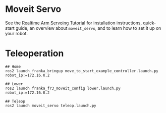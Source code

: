 # Moveit Servo

See the [Realtime Arm Servoing Tutorial](https://moveit.picknik.ai/main/doc/realtime_servo/realtime_servo_tutorial.html) for installation instructions, quick-start guide, an overview about `moveit_servo`, and to learn how to set it up on your robot.

# Teleoperation


```
## Home
ros2 launch franka_bringup move_to_start_example_controller.launch.py robot_ip:=172.16.0.2
```
```
## Lower
ros2 launch franka_fr3_moveit_config lower.launch.py robot_ip:=172.16.0.2
```
```
## Teleop
ros2 launch moveit_servo teleop.launch.py
```
